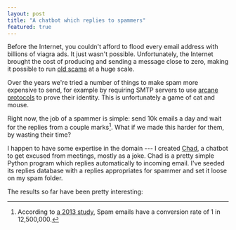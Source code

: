 ```yaml
---
layout: post
title: "A chatbot which replies to spammers"
featured: true
---
```

Before the Internet, you couldn't afford to flood every email address with billions of viagra ads. It just wasn't possible. Unfortunately, the Internet brought the cost of producing and sending a message close to zero, making it possible to run [old scams](http://query.nytimes.com/mem/archive-free/pdf?res=980CE5D71638E433A25753C2A9659C94699ED7CF) at a huge scale.

Over the years we're tried a number of things to make spam more expensive to send, for example by requiring SMTP servers to use [arcane](http://www.dkim.org/) [protocols](https://www.spamhaus.org/sbl/) to prove their identity. This is unfortunately a game of cat and mouse.

Right now, the job of a spammer is simple: send 10k emails a day and wait for the replies from a couple marks[^conversion]. What if we made this harder for them, by wasting their time?

I happen to have some expertise in the domain --- I created [Chad](http://chadbot.co), a chatbot to get excused from meetings, mostly as a joke.
Chad is a pretty simple Python program which replies automatically to incoming email. I've seeded its replies database with a replies appropriates for spammer and set it loose on my spam folder.

The results so far have been pretty interesting:

[^conversion]: According to [a 2013 study](http://www.icir.org/christian/spamalytics/), Spam emails have a conversion rate of 1 in 12,500,000.
